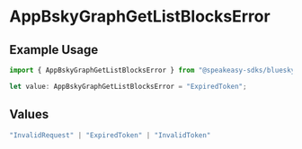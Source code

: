 # AppBskyGraphGetListBlocksError

## Example Usage

```typescript
import { AppBskyGraphGetListBlocksError } from "@speakeasy-sdks/bluesky/models/errors";

let value: AppBskyGraphGetListBlocksError = "ExpiredToken";
```

## Values

```typescript
"InvalidRequest" | "ExpiredToken" | "InvalidToken"
```